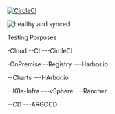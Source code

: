 [![CircleCI](https://circleci.com/gh/noemendoza/api-ci-k8s/tree/main.svg?style=svg)](https://circleci.com/gh/noemendoza/api-ci-k8s/tree/main)


![healthy and synced](https://argo.cloud-services.mx/api/badge?name=circleci-demo)

Testing Porpuses

-Cloud
--CI
---CircleCI


-OnPremise
--Registry
---Harbor.io

--Charts
---HArbor.io

--K8s-Infra
---vSphere
---Rancher

--CD
---ARGOCD


